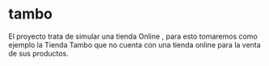 # tambo

El proyecto trata de simular una tienda Online , para esto tomaremos como ejemplo la Tienda Tambo que no cuenta con una tienda online para la venta de sus productos.

